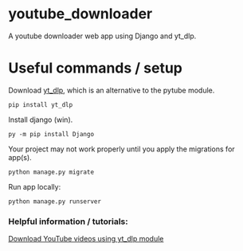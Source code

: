 # youtube_downloader
A youtube downloader web app using Django and yt_dlp.

# Useful commands / setup
Download [yt_dlp](https://github.com/yt-dlp/yt-dlp?tab=readme-ov-file#installation), which is an alternative to the pytube module.

`pip install yt_dlp`

Install django (win).

`py -m pip install Django`

Your project may not work properly until you apply the migrations for app(s).

`python manage.py migrate`

Run app locally:

`python manage.py runserver`

### Helpful information / tutorials:
[Download YouTube videos using yt_dlp module](https://www.geeksforgeeks.org/python-download-youtube-videos-using-youtube_dl-module/) 
